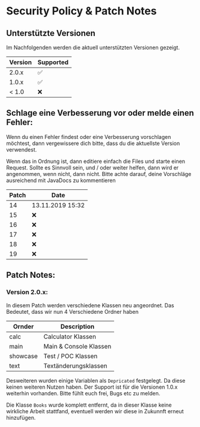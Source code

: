 # Security Policy & Patch Notes

## Unterstützte Versionen

Im Nachfolgenden werden die aktuell unterstützten Versionen gezeigt.

| Version | Supported          |
| ------- | ------------------ |
| 2.0.x   | :white_check_mark: |
| 1.0.x   | :white_check_mark: |
| < 1.0   | :x:                |

## Schlage eine Verbesserung vor oder melde einen Fehler:

Wenn du einen Fehler findest oder eine Verbesserung vorschlagen möchtest,
dann vergewissere dich bitte, dass du die aktuellste Version verwendest.

Wenn das in Ordnung ist, dann editiere einfach die Files und starte einen Request.
Sollte es Sinnvoll sein, und / oder weiter helfen, dann wird er angenommen, wenn nicht, dann nicht.
Bitte achte darauf, deine Vorschläge ausreichend mit JavaDocs zu kommentieren

| Patch | Date             |
| ----- | ---------------- |
| 14    | 13.11.2019 15:32 |
| 15    | :x: |
| 16    | :x: |
| 17    | :x: |
| 18    | :x: |
| 19    | :x: |


## Patch Notes:

### Version 2.0.x:
In diesem Patch werden verschiedene Klassen neu angeordnet. Das Bedeutet, dass wir nun 4 Verschiedene Ordner haben

| Ornder    | Description            |
| -----     | ---------------------- |
| calc      | Calculator Klassen     |
| main      | Main & Console Klassen |
| showcase  | Test / POC Klassen     |
| text      | Textänderungsklassen   |

Desweiteren wurden einige Variablen als `Depricated` festgelegt. Da diese keinen weiteren Nutzen haben.
Der Support ist für die Versionen 1.0.x weiterhin vorhanden. Bitte fühlt euch frei, Bugs etc zu melden.

Die Klasse `Books` wurde komplett entfernt, da in dieser Klasse keine wirkliche Arbeit stattfand, eventuell werden wir diese in Zukunnft erneut hinzufügen.
